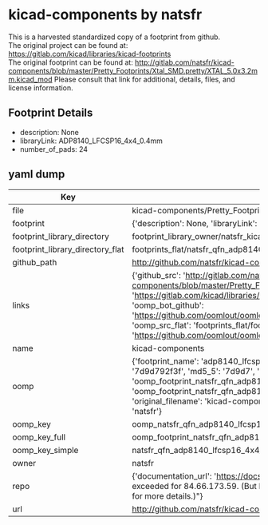 # kicad-components by natsfr  
This is a harvested standardized copy of a footprint from github.  
The original project can be found at:  
https://gitlab.com/kicad/libraries/kicad-footprints  
The original footprint can be found at:
http://gitlab.com/natsfr/kicad-components/blob/master/Pretty_Footprints/Xtal_SMD.pretty/XTAL_5.0x3.2mm.kicad_mod
Please consult that link for additional, details, files, and license information.  
## Footprint Details
* description: None  
* libraryLink: ADP8140_LFCSP16_4x4_0.4mm  
* number_of_pads: 24  
## yaml dump  
| Key | Value |  
| --- | --- |  
| file | kicad-components/Pretty_Footprints/QFN.pretty/ADP8140_LFCSP16_4x4_0.4mm.kicad_mod |  
| footprint | {'description': None, 'libraryLink': 'ADP8140_LFCSP16_4x4_0.4mm', 'number_of_pads': 24} |  
| footprint_library_directory | footprint_library_owner/natsfr_kicad-components |  
| footprint_library_directory_flat | footprints_flat/natsfr_qfn_adp8140_lfcsp16_4x4_0_4mm/working |  
| github_path | http://github.com/natsfr/kicad-components/blob/master/Pretty_Footprints/QFN.pretty/ADP8140_LFCSP16_4x4_0.4mm.kicad_mod |  
| links | {'github_src': 'http://gitlab.com/natsfr/kicad-components/blob/master/Pretty_Footprints/Xtal_SMD.pretty/XTAL_5.0x3.2mm.kicad_mod', 'github_src_repo': 'https://gitlab.com/kicad/libraries/kicad-footprints', 'oomp_bot': 'footprints/natsfr_qfn_adp8140_lfcsp16_4x4_0_4mm/working', 'oomp_bot_github': 'https://github.com/oomlout/oomlout_oomp_footprint_bot/tree/main/footprints/natsfr_qfn_adp8140_lfcsp16_4x4_0_4mm/working', 'oomp_src_flat': 'footprints_flat/footprints_flat/natsfr_qfn_adp8140_lfcsp16_4x4_0_4mm/working', 'oomp_src_flat_github': 'https://github.com/oomlout/oomlout_oomp_footprint_src/tree/main/footprints_flat/natsfr_qfn_adp8140_lfcsp16_4x4_0_4mm/working'} |  
| name | kicad-components |  
| oomp | {'footprint_name': 'adp8140_lfcsp16_4x4_0_4mm', 'library_name': 'qfn', 'md5': '7d9d792f3f23cecd2bd81f8fca047abf', 'md5_10': '7d9d792f3f', 'md5_5': '7d9d7', 'md5_6': '7d9d79', 'oomp_key': 'oomp_natsfr_qfn_adp8140_lfcsp16_4x4_0_4mm', 'oomp_key_extra': 'oomp_footprint_natsfr_qfn_adp8140_lfcsp16_4x4_0_4mm', 'oomp_key_full': 'oomp_footprint_natsfr_qfn_adp8140_lfcsp16_4x4_0_4mm_7d9d79', 'oomp_key_simple': 'natsfr_qfn_adp8140_lfcsp16_4x4_0_4mm', 'original_filename': 'kicad-components/Pretty_Footprints/QFN.pretty/ADP8140_LFCSP16_4x4_0.4mm.kicad_mod', 'owner_name': 'natsfr'} |  
| oomp_key | oomp_natsfr_qfn_adp8140_lfcsp16_4x4_0_4mm |  
| oomp_key_full | oomp_footprint_natsfr_qfn_adp8140_lfcsp16_4x4_0_4mm |  
| oomp_key_simple | natsfr_qfn_adp8140_lfcsp16_4x4_0_4mm |  
| owner | natsfr |  
| repo | {'documentation_url': 'https://docs.github.com/rest/overview/resources-in-the-rest-api#rate-limiting', 'message': "API rate limit exceeded for 84.66.173.59. (But here's the good news: Authenticated requests get a higher rate limit. Check out the documentation for more details.)"} |  
| url | http://github.com/natsfr/kicad-components |  

